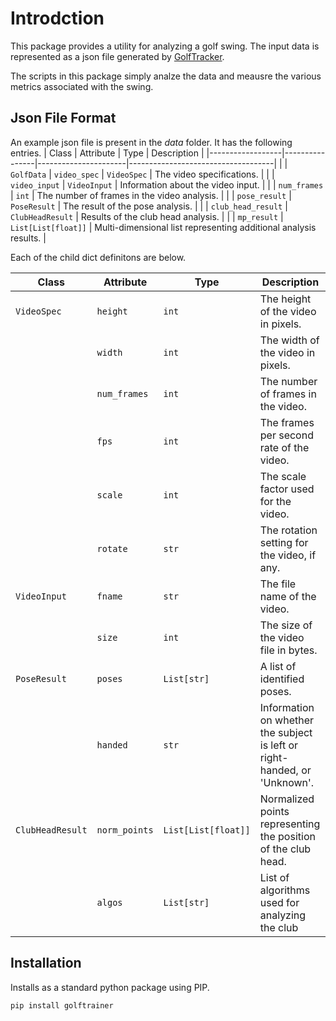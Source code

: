 # Introdction
This package provides a utility for analyzing a golf swing. The input data is represented as a json file
generated by [GolfTracker](https://pypi.org/project/golftracker/).

The scripts in this package simply analze the data and meausre the various metrics associated with the swing.

## Json File Format
An example json file is present in the *data* folder. It has the following entries.
| Class            | Attribute      | Type                 | Description                                                                                     |
|------------------|----------------|----------------------|------------------------------------|                                         |
| `GolfData`       | `video_spec`   | `VideoSpec`          | The video specifications.                                                                       |
|                  | `video_input`  | `VideoInput`         | Information about the video input.                                                              |
|                  | `num_frames`   | `int`                | The number of frames in the video analysis.                                                     |
|                  | `pose_result`  | `PoseResult`         | The result of the pose analysis.                                                                |
|                  | `club_head_result` | `ClubHeadResult` | Results of the club head analysis.                                                             |
|                  | `mp_result`    | `List[List[float]]`  | Multi-dimensional list representing additional analysis results.                                |


Each of the child dict definitons are below.

| Class            | Attribute      | Type                 | Description                                                                                  |
|------------------|----------------|----------------------|---------------------------------|
| `VideoSpec`      | `height`       | `int`                | The height of the video in pixels.                                                              |
|                  | `width`        | `int`                | The width of the video in pixels.                                                               |
|                  | `num_frames`   | `int`                | The number of frames in the video.                                                              |
|                  | `fps`          | `int`                | The frames per second rate of the video.                                                         |
|                  | `scale`        | `int`                | The scale factor used for the video.                                                            |
|                  | `rotate`       | `str`                | The rotation setting for the video, if any.                                                     |
| `VideoInput`     | `fname`        | `str`                | The file name of the video.                                                                     |
|                  | `size`         | `int`                | The size of the video file in bytes.                                                            |
| `PoseResult`     | `poses`        | `List[str]`          | A list of identified poses.                                                                     |
|                  | `handed`       | `str`                | Information on whether the subject is left or right-handed, or 'Unknown'.                       |
| `ClubHeadResult` | `norm_points`  | `List[List[float]]`  | Normalized points representing the position of the club head.                                   |
|                  | `algos`        | `List[str]`          | List of algorithms used for analyzing the club 
## Installation
Installs as a standard python package using PIP.

```
pip install golftrainer
```